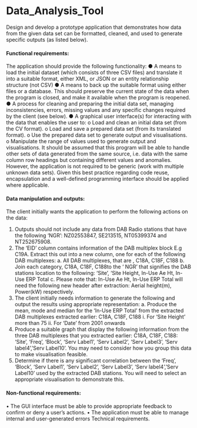 # Data_Analysis_Tool

Design and develop a prototype application that demonstrates how data from the given data set can be formatted, cleaned, and used to generate specific outputs (as listed below). 

#### Functional requirements: 
The application should provide the following functionality: 
● A means to load the initial dataset (which consists of three CSV files) and translate it into a suitable format, either XML, or JSON or an entity relationship structure (not CSV) 
● A means to back up the suitable format using either files or a database. This should preserve the current state of the data when the program is closed, and make it available when the program is reopened. 
● A process for cleaning and preparing the initial data set, managing inconsistencies, errors, missing values and any specific changes required by the client (see below). 
● A graphical user interface(s) for interacting with the data that enables the user to: 
o Load and clean an initial data set (from the CV format). 
o Load and save a prepared data set (from its translated format). 
o Use the prepared data set to generate output and visualisations. 
o Manipulate the range of values used to generate output and 
visualisations. 
It should be assumed that this program will be able to handle other sets of data generated from the same source, i.e. data with the same column row headings but containing different values and anomalies. However, the application is not required to be generic (work with multiple unknown data sets). Given this best practice regarding code reuse, encapsulation and a well-defined programming interface should be applied where applicable. 

#### Data manipulation and outputs: 
The client initially wants the application to perform the following actions on the data: 
1. Outputs should not include any data from DAB Radio stations that have the following ‘NGR’: NZ02553847, SE213515, NT05399374 and NT252675908. 
2. The ‘EID’ column contains information of the DAB multiplex block E.g C19A. Extract this out into a new column, one for each of the following DAB multiplexes: 
a. All DAB multiplexes, that are , C18A, C18F, C188
b. Join each category, C18A, C18F, C188to the ‘ NGR’ that signifies the DAB stations location to the following: ‘Site’, ‘Site Height, In-Use Ae Ht, In-Use ERP Total 
c. Please note that: In-Use Ae Ht, In-Use ERP Total will need the following new header after extraction: Aerial height(m), Power(kW) 
respectively. 
3. The client initially needs information to generate the following and output the results using appropriate representation: 
a. Produce the mean, mode and median for the ‘In-Use ERP Total’ from the extracted DAB multiplexes extracted earlier: C18A, C18F, C188
i. For ‘Site Height’ more than 75 
ii. For ‘Date’ from 2001 onwards
4. Produce a suitable graph that display the following information from the three DAB multiplexes that you extracted earlier: C18A, C18F, C188: ‘Site’, ‘Freq’, ‘Block’, ‘Serv Label1’, ‘Serv Label2’, ‘Serv Label3’, ‘Serv label4’,’Serv Label10’. You may need to consider how you group this data to make visualisation feasible.
5. Determine if there is any significant correlation between the ‘Freq’, ‘Block’, ‘Serv Label1’, ‘Serv Label2’, ‘Serv Label3’, ‘Serv label4’,’Serv Label10’ used by the extracted DAB stations. You will need to select an appropriate visualisation to demonstrate this.

#### Non-functional requirements:
• The GUI interface must be able to provide appropriate feedback to confirm or deny a user’s actions.
• The application must be able to manage internal and user-generated errors Technical requirements.

